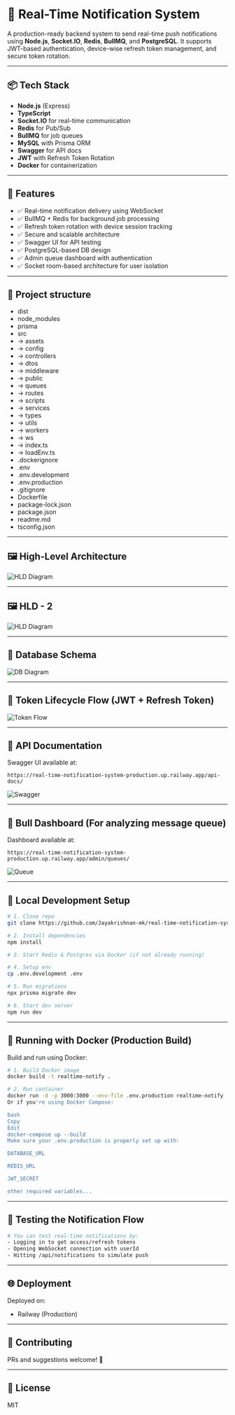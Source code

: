 
# 🔔 Real-Time Notification System

A production-ready backend system to send real-time push notifications using **Node.js**, **Socket.IO**, **Redis**, **BullMQ**, and **PostgreSQL**. It supports JWT-based authentication, device-wise refresh token management, and secure token rotation.

---

## 📦 Tech Stack

- **Node.js** (Express)
- **TypeScript**
- **Socket.IO** for real-time communication
- **Redis** for Pub/Sub
- **BullMQ** for job queues
- **MySQL** with Prisma ORM
- **Swagger** for API docs
- **JWT** with Refresh Token Rotation
- **Docker** for containerization

---

## 🧠 Features

- ✅ Real-time notification delivery using WebSocket
- ✅ BullMQ + Redis for background job processing
- ✅ Refresh token rotation with device session tracking
- ✅ Secure and scalable architecture
- ✅ Swagger UI for API testing
- ✅ PostgreSQL-based DB design
- ✅ Admin queue dashboard with authentication
- ✅ Socket room-based architecture for user isolation

---


## 📂 Project structure

- dist
- node_modules
- prisma
- src
- ->      assets
- ->      config
- ->      controllers
- ->      dtos
- ->      middleware
- ->      public
- ->      queues
- ->      routes
- ->      scripts
- ->      services
- ->      types
- ->      utils
- ->      workers
- ->      ws
- ->      index.ts
- ->      loadEnv.ts
- .dockerignore
- .env
- .env.development
- .env.production
- .gitignore
- Dockerfile
- package-lock.json
- package.json
- readme.md
- tsconfig.json

---

## 🖼️ High-Level Architecture

![HLD Diagram](./src/assets/HLD-noti.png)

---

## 🖼️ HLD - 2

![HLD Diagram](./src/assets/HLD-2-notification-system.png)

---

## 🧱 Database Schema

![DB Diagram](./src/assets/db_diagram-realtime-chatApp.png)

---

## 🔐 Token Lifecycle Flow (JWT + Refresh Token)

![Token Flow](./src/assets/flowchart_diagram_illustrates_the_JSON_Web_Token.png.png)

---

## 🔌 API Documentation

Swagger UI available at:

```
https://real-time-notification-system-production.up.railway.app/api-docs/
```

![Swagger](./src/assets/openApi-SWAGGER.png)

---

## 🔐 Bull Dashboard (For analyzing message queue)

Dashboard available at:

```
https://real-time-notification-system-production.up.railway.app/admin/queues/
```

![Queue](./src/assets/bullMQ-Dashboard.png)

---

## 🚀 Local Development Setup

```bash
# 1. Clone repo
git clone https://github.com/Jayakrishnan-mk/real-time-notification-system

# 2. Install dependencies
npm install

# 3. Start Redis & Postgres via Docker (if not already running)

# 4. Setup env
cp .env.development .env

# 5. Run migrations
npx prisma migrate dev

# 6. Start dev server
npm run dev
```

---

## 🐳 Running with Docker (Production Build)

Build and run using Docker:

```bash
# 1. Build Docker image
docker build -t realtime-notify .

# 2. Run container
docker run -d -p 3000:3000 --env-file .env.production realtime-notify
Or if you're using Docker Compose:

bash
Copy
Edit
docker-compose up --build
Make sure your .env.production is properly set up with:

DATABASE_URL

REDIS_URL

JWT_SECRET

other required variables...
```

---

## 🧪 Testing the Notification Flow

```bash
# You can test real-time notifications by:
- Logging in to get access/refresh tokens
- Opening WebSocket connection with userId
- Hitting /api/notifications to simulate push
```

---

## 🌐 Deployment

Deployed on:
- Railway (Production)

---

## 🤝 Contributing

PRs and suggestions welcome! 🙌

---

## 📄 License

MIT
